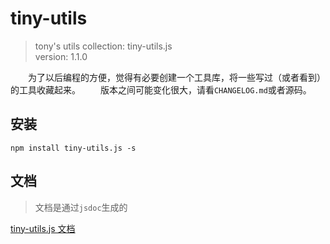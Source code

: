 # tiny-utils

> tony's utils collection: tiny-utils.js <br>
> version: 1.1.0

&emsp;&emsp;为了以后编程的方便，觉得有必要创建一个工具库，将一些写过（或者看到）的工具收藏起来。
&emsp;&emsp;版本之间可能变化很大，请看`CHANGELOG.md`或者源码。

## 安装
```
npm install tiny-utils.js -s
```

## 文档

> 文档是通过`jsdoc`生成的

[tiny-utils.js 文档](https://tonyzhou1890.github.io/tiny-utils.js/)
